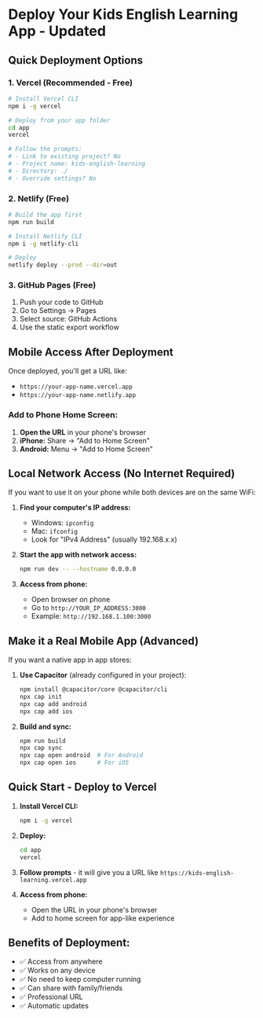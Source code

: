 # Deploy Your Kids English Learning App - Updated

## Quick Deployment Options

### 1. Vercel (Recommended - Free)
```bash
# Install Vercel CLI
npm i -g vercel

# Deploy from your app folder
cd app
vercel

# Follow the prompts:
# - Link to existing project? No
# - Project name: kids-english-learning
# - Directory: ./
# - Override settings? No
```

### 2. Netlify (Free)
```bash
# Build the app first
npm run build

# Install Netlify CLI
npm i -g netlify-cli

# Deploy
netlify deploy --prod --dir=out
```

### 3. GitHub Pages (Free)
1. Push your code to GitHub
2. Go to Settings → Pages
3. Select source: GitHub Actions
4. Use the static export workflow

## Mobile Access After Deployment

Once deployed, you'll get a URL like:
- `https://your-app-name.vercel.app`
- `https://your-app-name.netlify.app`

### Add to Phone Home Screen:
1. **Open the URL** in your phone's browser
2. **iPhone:** Share → "Add to Home Screen"
3. **Android:** Menu → "Add to Home Screen"

## Local Network Access (No Internet Required)

If you want to use it on your phone while both devices are on the same WiFi:

1. **Find your computer's IP address:**
   - Windows: `ipconfig`
   - Mac: `ifconfig`
   - Look for "IPv4 Address" (usually 192.168.x.x)

2. **Start the app with network access:**
   ```bash
   npm run dev -- --hostname 0.0.0.0
   ```

3. **Access from phone:**
   - Open browser on phone
   - Go to `http://YOUR_IP_ADDRESS:3000`
   - Example: `http://192.168.1.100:3000`

## Make it a Real Mobile App (Advanced)

If you want a native app in app stores:

1. **Use Capacitor** (already configured in your project):
   ```bash
   npm install @capacitor/core @capacitor/cli
   npx cap init
   npx cap add android
   npx cap add ios
   ```

2. **Build and sync:**
   ```bash
   npm run build
   npx cap sync
   npx cap open android  # For Android
   npx cap open ios      # For iOS
   ```

## Quick Start - Deploy to Vercel

1. **Install Vercel CLI:**
   ```bash
   npm i -g vercel
   ```

2. **Deploy:**
   ```bash
   cd app
   vercel
   ```

3. **Follow prompts** - it will give you a URL like `https://kids-english-learning.vercel.app`

4. **Access from phone:**
   - Open the URL in your phone's browser
   - Add to home screen for app-like experience

## Benefits of Deployment:
- ✅ Access from anywhere
- ✅ Works on any device
- ✅ No need to keep computer running
- ✅ Can share with family/friends
- ✅ Professional URL
- ✅ Automatic updates
